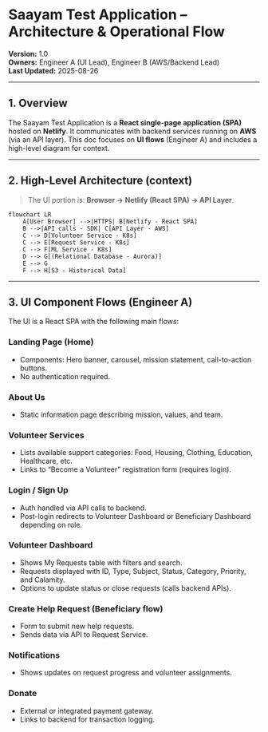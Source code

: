 # Saayam Test Application – Architecture & Operational Flow

**Version:** 1.0  
**Owners:** Engineer A (UI Lead), Engineer B (AWS/Backend Lead)  
**Last Updated:** 2025-08-26

---

## 1. Overview
The Saayam Test Application is a **React single-page application (SPA)** hosted on **Netlify**. It communicates with backend services running on **AWS** (via an API layer). This doc focuses on **UI flows** (Engineer A) and includes a high-level diagram for context.

---

## 2. High-Level Architecture (context)
> The UI portion is: **Browser → Netlify (React SPA) → API Layer**.

```mermaid
flowchart LR
    A[User Browser] -->|HTTPS| B[Netlify - React SPA]
    B -->|API calls - SDK| C[API Layer - AWS]
    C --> D[Volunteer Service - K8s]
    C --> E[Request Service - K8s]
    C --> F[ML Service - K8s]
    D --> G[(Relational Database - Aurora)]
    E --> G
    F --> H[S3 - Historical Data]
```

---

## 3. UI Component Flows (Engineer A)

The UI is a React SPA with the following main flows:

### Landing Page (Home)
- Components: Hero banner, carousel, mission statement, call-to-action buttons.
- No authentication required.

### About Us
- Static information page describing mission, values, and team.

### Volunteer Services
- Lists available support categories: Food, Housing, Clothing, Education, Healthcare, etc.
- Links to “Become a Volunteer” registration form (requires login).

### Login / Sign Up
- Auth handled via API calls to backend.
- Post-login redirects to Volunteer Dashboard or Beneficiary Dashboard depending on role.

### Volunteer Dashboard
- Shows My Requests table with filters and search.
- Requests displayed with ID, Type, Subject, Status, Category, Priority, and Calamity.
- Options to update status or close requests (calls backend APIs).

### Create Help Request (Beneficiary flow)
- Form to submit new help requests.
- Sends data via API to Request Service.

### Notifications
- Shows updates on request progress and volunteer assignments.

### Donate
- External or integrated payment gateway.
- Links to backend for transaction logging.
